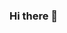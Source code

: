 ### Hi there 👋

<!--
**Fatmats/Fatmats** is a ✨ _special_ ✨ repository because its `README.md` (this file) appears on your GitHub profile.


![Github stats 1](https://github-readme-stats.vercel.app/api?username=kullanıcıadınız&show_icons=true&theme=gradient)

Here are some ideas to get you started:

- 🔭 I’m currently working on ...
- 🌱 I’m currently learning ...
- 👯 I’m looking to collaborate on ...
- 🤔 I’m looking for help with ...
- 💬 Ask me about ...
- 📫 How to reach me: ...
- 😄 Pronouns: ...
- ⚡ Fun fact: ...
-->
